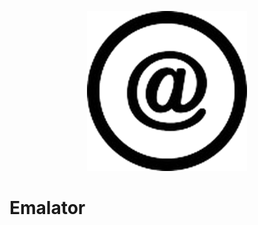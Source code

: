 <p align="center">
  <img src="/src/img/icon.png" width="256">
</p>

<p align="center">
          <h1>Emalator</h1>
</p>          
  
